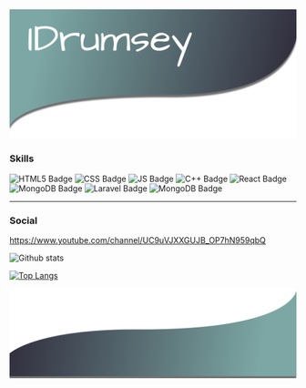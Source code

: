 <img src="./Github Banner.png" alt="Profile banner">

### Skills
![HTML5 Badge](https://img.shields.io/badge/HTML-ffdeb3?style=for-the-badge&logo=html5)
![CSS Badge](https://img.shields.io/badge/CSS-2380ba?style=for-the-badge&logo=css3)
![JS Badge](https://img.shields.io/badge/JS-6e45b5?style=for-the-badge&logo=JavaScript)
![C++ Badge](https://img.shields.io/badge/C++-436bf0?style=for-the-badge)
![React Badge](https://img.shields.io/badge/React-00004a?style=for-the-badge&logo=react)
![MongoDB Badge](https://img.shields.io/badge/MongoDB-001f07?style=for-the-badge&logo=mongodb)
![Laravel Badge](https://img.shields.io/badge/Laravel-1f0100?style=for-the-badge&logo=laravel)
![MongoDB Badge](https://img.shields.io/badge/NodeJS-001f07?style=for-the-badge&logo=node-dot-js)

---

### Social

https://www.youtube.com/channel/UC9uVJXXGUJB_OP7hN959qbQ

![Github stats](https://github-readme-stats.vercel.app/api?username=IDrumsey)

[![Top Langs](https://github-readme-stats.vercel.app/api/top-langs/?username=IDrumsey)](https://github.com/IDrumsey/github-readme-stats)

<img src="./Banner-Bottom.png" alt="Profile banner">
